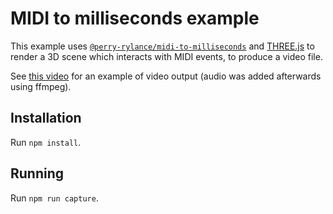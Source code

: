 # MIDI to milliseconds example
This example uses [`@perry-rylance/midi-to-milliseconds`](https://www.npmjs.com/package/@perry-rylance/midi-to-milliseconds) and [THREE.js](https://threejs.org/) to render a 3D scene which interacts with MIDI events, to produce a video file.

See [this video](https://www.youtube.com/watch?v=zr9Ud0agxWw) for an example of video output (audio was added afterwards using ffmpeg).

## Installation
Run `npm install`.

## Running
Run `npm run capture`.